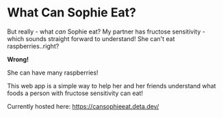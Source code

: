 # What Can Sophie Eat?
But really - what <i>can</i> Sophie eat?  My partner has fructose sensitivity - which sounds straight forward to understand! She can't eat raspberries..right? 

<b> Wrong! </b>

She can have many raspberries! 

This web app is a simple way to help her and her friends understand what foods a person with fructose sensitivity can eat! 

Currently hosted here: https://cansophieeat.deta.dev/
